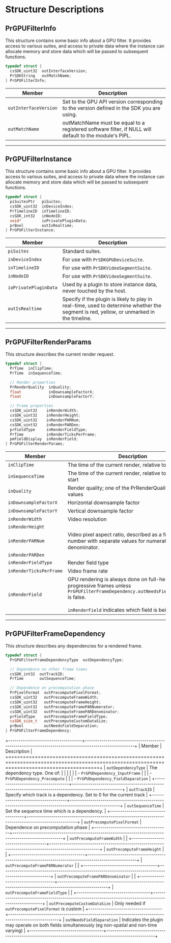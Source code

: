 # Structure Descriptions

## PrGPUFilterInfo

This structure contains some basic info about a GPU filter. It provides access to various suites, and access to private data where the instance can allocate memory and store data which will be passed to subsequent functions.

```cpp
typedef struct {
  csSDK_uint32  outInterfaceVersion;
  PrSDKString   outMatchName;
} PrGPUFilterInfo;
```

|        Member         |                                              Description                                               |
| --------------------- | ------------------------------------------------------------------------------------------------------ |
| `outInterfaceVersion` | Set to the GPU API version corresponding to the version defined in the SDK you are using.              |
| `outMatchName`        | outMatchName must be equal to a registered software filter, if NULL will default to the module's PiPL. |

---

## PrGPUFilterInstance

This structure contains some basic info about a GPU filter. It provides access to various suites, and access to private data where the instance can allocate memory and store data which will be passed to subsequent functions.

```cpp
typedef struct {
  piSuitesPtr   piSuites;
  csSDK_uint32  inDeviceIndex;
  PrTimelineID  inTimelineID;
  csSDK_int32   inNodeID;
  void*         ioPrivatePluginData;
  prBool        outIsRealtime;
} PrGPUFilterInstance;
```

|        Member         |                                                               Description                                                                |
| --------------------- | ---------------------------------------------------------------------------------------------------------------------------------------- |
| `piSuites`            | Standard suites.                                                                                                                         |
| `inDeviceIndex`       | For use with `PrSDKGPUDeviceSuite`.                                                                                                      |
| `inTimelineID`        | For use with `PrSDKVideoSegmentSuite`.                                                                                                   |
| `inNodeID`            | For use with `PrSDKVideoSegmentSuite`.                                                                                                   |
| `ioPrivatePluginData` | Used by a plugin to store instance data, never touched by the host.                                                                      |
| `outIsRealtime`       | Specify if the plugin is likely to play in real-time, used to determine whether the segment is red, yellow, or unmarked in the timeline. |

---

## PrGPUFilterRenderParams

This structure describes the current render request.

```cpp
typedef struct {
  PrTime  inClipTime;
  PrTime  inSequenceTime;

  // Render properties
  PrRenderQuality  inQuality;
  float            inDownsampleFactorX;
  float            inDownsampleFactorY;

  // Frame properties
  csSDK_uint32    inRenderWidth;
  csSDK_uint32    inRenderHeight;
  csSDK_uint32    inRenderPARNum;
  csSDK_uint32    inRenderPARDen;
  prFieldType     inRenderFieldType;
  PrTime          inRenderTicksPerFrame;
  pmFieldDisplay  inRenderField;
} PrGPUFilterRenderParams;
```

|         Member          |                                                                                              Description                                                                                               |
| ----------------------- | ------------------------------------------------------------------------------------------------------------------------------------------------------------------------------------------------------ |
| `inClipTime`            | The time of the current render, relative to clip start                                                                                                                                                 |
| `inSequenceTime`        | The time of the current render, relative to sequence start                                                                                                                                             |
| `inQuality`             | Render quality; one of the PrRenderQuality enum values                                                                                                                                                 |
| `inDownsampleFactorX`   | Horizontal downsample factor                                                                                                                                                                           |
| `inDownsampleFactorY`   | Vertical downsample factor                                                                                                                                                                             |
| `inRenderWidth`         | Video resolution                                                                                                                                                                                       |
| `inRenderHeight`        |                                                                                                                                                                                                        |
| `inRenderPARNum`        | Video pixel aspect ratio, described as a fractional number with separate values for numerator and denominator.                                                                                         |
| `inRenderPARDen`        |                                                                                                                                                                                                        |
| `inRenderFieldType`     | Render field type                                                                                                                                                                                      |
| `inRenderTicksPerFrame` | Video frame rate                                                                                                                                                                                       |
| `inRenderField`         | GPU rendering is always done on full-height progressive frames unless `PrGPUFilterFrameDependency.outNeedsFieldSeparation` is false.<br/><br/>`inRenderField` indicates which field is being rendered. |

---

## PrGPUFilterFrameDependency

This structure describes any dependencies for a rendered frame.

```cpp
typedef struct {
  PrGPUFilterFrameDependencyType  outDependencyType;

  // Dependence on other frame times
  csSDK_int32  outTrackID;
  PrTime       outSequenceTime;

  // Dependence on precomputation phase
  PrPixelFormat  outPrecomputePixelFormat;
  csSDK_uint32   outPrecomputeFrameWidth;
  csSDK_uint32   outPrecomputeFrameHeight;
  csSDK_uint32   outPrecomputeFramePARNumerator;
  csSDK_uint32   outPrecomputeFramePARDenominator;
  prFieldType    outPrecomputeFrameFieldType;
  csSDK_size_t   outPrecomputeCustomDataSize;
  prBool         outNeedsFieldSeparation;
} PrGPUFilterFrameDependency;
```

+------------------------------------+------------------------------------------------------------------------------------------------------+
|               Member               |                                             Description                                              |
+====================================+======================================================================================================+
| `outDependencyType`                | The dependency type. One of:                                                                         |
|                                    |                                                                                                      |
|                                    | - `PrGPUDependency_InputFrame`                                                                       |
|                                    | - `PrGPUDependency_Precompute`                                                                       |
|                                    | - `PrGPUDependency_FieldSeparation`                                                                  |
+------------------------------------+------------------------------------------------------------------------------------------------------+
| `outTrackID`                       | Specify which track is a dependency. Set to 0 for the current track                                  |
+------------------------------------+------------------------------------------------------------------------------------------------------+
| `outSequenceTime`                  | Set the sequence time which is a dependency.                                                         |
+------------------------------------+------------------------------------------------------------------------------------------------------+
| `outPrecomputePixelFormat`         | Dependence on precomputation phase                                                                   |
+------------------------------------+------------------------------------------------------------------------------------------------------+
| `outPrecomputeFrameWidth`          |                                                                                                      |
+------------------------------------+------------------------------------------------------------------------------------------------------+
| `outPrecomputeFrameHeight`         |                                                                                                      |
+------------------------------------+------------------------------------------------------------------------------------------------------+
| `outPrecomputeFramePARNumerator`   |                                                                                                      |
+------------------------------------+------------------------------------------------------------------------------------------------------+
| `outPrecomputeFramePARDenominator` |                                                                                                      |
+------------------------------------+------------------------------------------------------------------------------------------------------+
| `outPrecomputeFrameFieldType`      |                                                                                                      |
+------------------------------------+------------------------------------------------------------------------------------------------------+
| `outPrecomputeCustomDataSize`      | Only needed if `outPrecomputePixelFormat` is custom                                                  |
+------------------------------------+------------------------------------------------------------------------------------------------------+
| `outNeedsFieldSeparation`          | Indicates the plugin may operate on both fields simultaneously (eg non-spatial and non-time varying) |
+------------------------------------+------------------------------------------------------------------------------------------------------+
